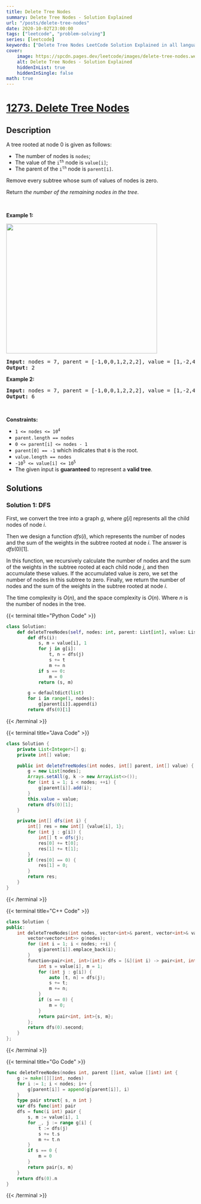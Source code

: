 ```yaml
---
title: Delete Tree Nodes
summary: Delete Tree Nodes - Solution Explained
url: "/posts/delete-tree-nodes"
date: 2020-10-02T23:00:00
tags: ["leetcode", "problem-solving"]
series: [leetcode]
keywords: ["Delete Tree Nodes LeetCode Solution Explained in all languages", "1273", "leetcode question 1273", "Delete Tree Nodes", "LeetCode", "leetcode solution in Python3 C++ Java Go PHP Ruby Swift TypeScript Rust C# JavaScript C", "GeeksforGeeks", "InterviewBit", "Coding Ninjas", "HackerRank", "HackerEarth", "CodeChef", "TopCoder", "AlgoExpert", "freeCodeCamp", "Codeforces", "GitHub", "AtCoder", "Samir Paul"]
cover:
    image: https://spcdn.pages.dev/leetcode/images/delete-tree-nodes.webp
    alt: Delete Tree Nodes - Solution Explained
    hiddenInList: true
    hiddenInSingle: false
math: true
---
```



# [1273. Delete Tree Nodes](https://leetcode.com/problems/delete-tree-nodes)


## Description

<p>A tree rooted at node 0 is given as follows:</p>

<ul>
	<li>The number of nodes is <code>nodes</code>;</li>
	<li>The value of the <code>i<sup>th</sup></code> node is <code>value[i]</code>;</li>
	<li>The parent of the <code>i<sup>th</sup></code> node is <code>parent[i]</code>.</li>
</ul>

<p>Remove every subtree whose sum of values of nodes is zero.</p>

<p>Return <em>the number of the remaining nodes in the tree</em>.</p>

<p>&nbsp;</p>
<p><strong class="example">Example 1:</strong></p>
<img alt="" src="https://spcdn.pages.dev/leetcode/problems/1273.Delete%20Tree%20Nodes/images/1421_sample_1.png" style="width: 403px; height: 347px;" />
<pre>
<strong>Input:</strong> nodes = 7, parent = [-1,0,0,1,2,2,2], value = [1,-2,4,0,-2,-1,-1]
<strong>Output:</strong> 2
</pre>

<p><strong class="example">Example 2:</strong></p>

<pre>
<strong>Input:</strong> nodes = 7, parent = [-1,0,0,1,2,2,2], value = [1,-2,4,0,-2,-1,-2]
<strong>Output:</strong> 6
</pre>

<p>&nbsp;</p>
<p><strong>Constraints:</strong></p>

<ul>
	<li><code>1 &lt;= nodes &lt;= 10<sup>4</sup></code></li>
	<li><code>parent.length == nodes</code></li>
	<li><code>0 &lt;= parent[i] &lt;= nodes - 1</code></li>
	<li><code>parent[0] == -1</code> which indicates that <code>0</code> is the root.</li>
	<li><code>value.length == nodes</code></li>
	<li><code>-10<sup>5</sup> &lt;= value[i] &lt;= 10<sup>5</sup></code></li>
	<li>The given input is <strong>guaranteed</strong> to represent a <strong>valid tree</strong>.</li>
</ul>

## Solutions

### Solution 1: DFS

First, we convert the tree into a graph $g$, where $g[i]$ represents all the child nodes of node $i$.

Then we design a function $dfs(i)$, which represents the number of nodes and the sum of the weights in the subtree rooted at node $i$. The answer is $dfs(0)[1]$.

In this function, we recursively calculate the number of nodes and the sum of the weights in the subtree rooted at each child node $j$, and then accumulate these values. If the accumulated value is zero, we set the number of nodes in this subtree to zero. Finally, we return the number of nodes and the sum of the weights in the subtree rooted at node $i$.

The time complexity is $O(n)$, and the space complexity is $O(n)$. Where $n$ is the number of nodes in the tree.

<!-- tabs:start -->

{{< terminal title="Python Code" >}}
```python
class Solution:
    def deleteTreeNodes(self, nodes: int, parent: List[int], value: List[int]) -> int:
        def dfs(i):
            s, m = value[i], 1
            for j in g[i]:
                t, n = dfs(j)
                s += t
                m += n
            if s == 0:
                m = 0
            return (s, m)

        g = defaultdict(list)
        for i in range(1, nodes):
            g[parent[i]].append(i)
        return dfs(0)[1]
```
{{< /terminal >}}

{{< terminal title="Java Code" >}}
```java
class Solution {
    private List<Integer>[] g;
    private int[] value;

    public int deleteTreeNodes(int nodes, int[] parent, int[] value) {
        g = new List[nodes];
        Arrays.setAll(g, k -> new ArrayList<>());
        for (int i = 1; i < nodes; ++i) {
            g[parent[i]].add(i);
        }
        this.value = value;
        return dfs(0)[1];
    }

    private int[] dfs(int i) {
        int[] res = new int[] {value[i], 1};
        for (int j : g[i]) {
            int[] t = dfs(j);
            res[0] += t[0];
            res[1] += t[1];
        }
        if (res[0] == 0) {
            res[1] = 0;
        }
        return res;
    }
}
```
{{< /terminal >}}

{{< terminal title="C++ Code" >}}
```cpp
class Solution {
public:
    int deleteTreeNodes(int nodes, vector<int>& parent, vector<int>& value) {
        vector<vector<int>> g(nodes);
        for (int i = 1; i < nodes; ++i) {
            g[parent[i]].emplace_back(i);
        }
        function<pair<int, int>(int)> dfs = [&](int i) -> pair<int, int> {
            int s = value[i], m = 1;
            for (int j : g[i]) {
                auto [t, n] = dfs(j);
                s += t;
                m += n;
            }
            if (s == 0) {
                m = 0;
            }
            return pair<int, int>{s, m};
        };
        return dfs(0).second;
    }
};
```
{{< /terminal >}}

{{< terminal title="Go Code" >}}
```go
func deleteTreeNodes(nodes int, parent []int, value []int) int {
	g := make([][]int, nodes)
	for i := 1; i < nodes; i++ {
		g[parent[i]] = append(g[parent[i]], i)
	}
	type pair struct{ s, n int }
	var dfs func(int) pair
	dfs = func(i int) pair {
		s, m := value[i], 1
		for _, j := range g[i] {
			t := dfs(j)
			s += t.s
			m += t.n
		}
		if s == 0 {
			m = 0
		}
		return pair{s, m}
	}
	return dfs(0).n
}
```
{{< /terminal >}}

<!-- tabs:end -->

<!-- end -->
